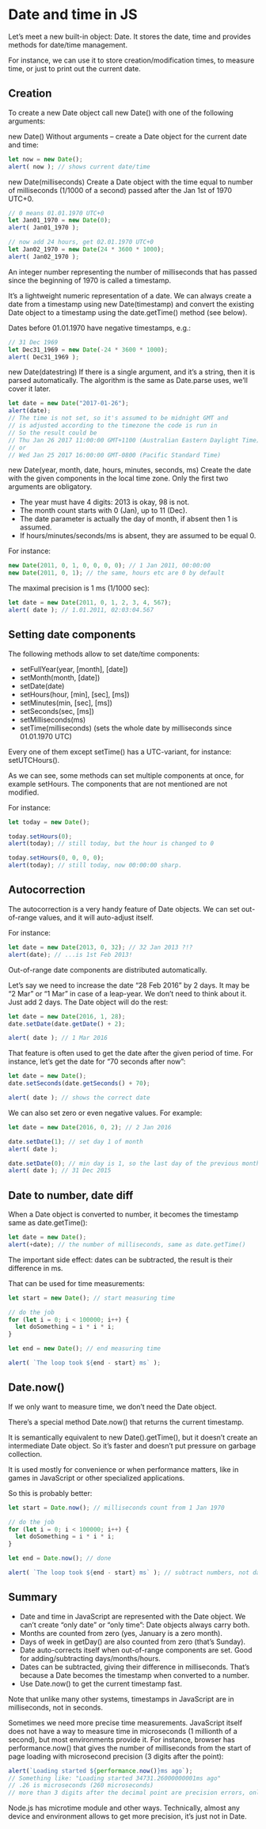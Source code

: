 # Date and time in JS
Let’s meet a new built-in object: Date. It stores the date, time and provides methods for date/time management.

For instance, we can use it to store creation/modification times, to measure time, or just to print out the current date.

## Creation

To create a new Date object call new Date() with one of the following arguments:

new Date()
Without arguments – create a Date object for the current date and time:

```javascript
let now = new Date();
alert( now ); // shows current date/time
```

new Date(milliseconds)
Create a Date object with the time equal to number of milliseconds (1/1000 of a second) passed after the Jan 1st of 1970 UTC+0.

```javascript
// 0 means 01.01.1970 UTC+0
let Jan01_1970 = new Date(0);
alert( Jan01_1970 );

// now add 24 hours, get 02.01.1970 UTC+0
let Jan02_1970 = new Date(24 * 3600 * 1000);
alert( Jan02_1970 );
```

An integer number representing the number of milliseconds that has passed since the beginning of 1970 is called a timestamp.

It’s a lightweight numeric representation of a date. We can always create a date from a timestamp using new Date(timestamp) and convert the existing Date object to a timestamp using the date.getTime() method (see below).

Dates before 01.01.1970 have negative timestamps, e.g.:

```javascript
// 31 Dec 1969
let Dec31_1969 = new Date(-24 * 3600 * 1000);
alert( Dec31_1969 );
```

new Date(datestring)
If there is a single argument, and it’s a string, then it is parsed automatically. The algorithm is the same as Date.parse uses, we’ll cover it later.

```javascript
let date = new Date("2017-01-26");
alert(date);
// The time is not set, so it's assumed to be midnight GMT and
// is adjusted according to the timezone the code is run in
// So the result could be
// Thu Jan 26 2017 11:00:00 GMT+1100 (Australian Eastern Daylight Time)
// or
// Wed Jan 25 2017 16:00:00 GMT-0800 (Pacific Standard Time)
```

new Date(year, month, date, hours, minutes, seconds, ms)
Create the date with the given components in the local time zone. Only the first two arguments are obligatory.

-   The year must have 4 digits: 2013 is okay, 98 is not.
-   The month count starts with 0 (Jan), up to 11 (Dec).
-   The date parameter is actually the day of month, if absent then 1 is assumed.
-   If hours/minutes/seconds/ms is absent, they are assumed to be equal 0.

For instance:

```javascript
new Date(2011, 0, 1, 0, 0, 0, 0); // 1 Jan 2011, 00:00:00
new Date(2011, 0, 1); // the same, hours etc are 0 by default
```

The maximal precision is 1 ms (1/1000 sec):

```javascript
let date = new Date(2011, 0, 1, 2, 3, 4, 567);
alert( date ); // 1.01.2011, 02:03:04.567
```

## Setting date components

The following methods allow to set date/time components:

-   setFullYear(year, [month], [date])
-   setMonth(month, [date])
-   setDate(date)
-   setHours(hour, [min], [sec], [ms])
-   setMinutes(min, [sec], [ms])
-   setSeconds(sec, [ms])
-   setMilliseconds(ms)
-   setTime(milliseconds) (sets the whole date by milliseconds since 01.01.1970 UTC)

Every one of them except setTime() has a UTC-variant, for instance: setUTCHours().

As we can see, some methods can set multiple components at once, for example setHours. The components that are not mentioned are not modified.

For instance:

```javascript
let today = new Date();

today.setHours(0);
alert(today); // still today, but the hour is changed to 0

today.setHours(0, 0, 0, 0);
alert(today); // still today, now 00:00:00 sharp.
```

## Autocorrection

The autocorrection is a very handy feature of Date objects. We can set out-of-range values, and it will auto-adjust itself.

For instance:

```javascript
let date = new Date(2013, 0, 32); // 32 Jan 2013 ?!?
alert(date); // ...is 1st Feb 2013!
```

Out-of-range date components are distributed automatically.

Let’s say we need to increase the date “28 Feb 2016” by 2 days. It may be “2 Mar” or “1 Mar” in case of a leap-year. We don’t need to think about it. Just add 2 days. The Date object will do the rest:

```javascript
let date = new Date(2016, 1, 28);
date.setDate(date.getDate() + 2);

alert( date ); // 1 Mar 2016
```

That feature is often used to get the date after the given period of time. For instance, let’s get the date for “70 seconds after now”:

```javascript
let date = new Date();
date.setSeconds(date.getSeconds() + 70);

alert( date ); // shows the correct date
```

We can also set zero or even negative values. For example:

```javascript
let date = new Date(2016, 0, 2); // 2 Jan 2016

date.setDate(1); // set day 1 of month
alert( date );

date.setDate(0); // min day is 1, so the last day of the previous month is assumed
alert( date ); // 31 Dec 2015
```

## Date to number, date diff

When a Date object is converted to number, it becomes the timestamp same as date.getTime():

```javascript
let date = new Date();
alert(+date); // the number of milliseconds, same as date.getTime()
```

The important side effect: dates can be subtracted, the result is their difference in ms.

That can be used for time measurements:

```javascript
let start = new Date(); // start measuring time

// do the job
for (let i = 0; i < 100000; i++) {
  let doSomething = i * i * i;
}

let end = new Date(); // end measuring time

alert( `The loop took ${end - start} ms` );
```

## Date.now()

If we only want to measure time, we don’t need the Date object.

There’s a special method Date.now() that returns the current timestamp.

It is semantically equivalent to new Date().getTime(), but it doesn’t create an intermediate Date object. So it’s faster and doesn’t put pressure on garbage collection.

It is used mostly for convenience or when performance matters, like in games in JavaScript or other specialized applications.

So this is probably better:

```javascript
let start = Date.now(); // milliseconds count from 1 Jan 1970

// do the job
for (let i = 0; i < 100000; i++) {
  let doSomething = i * i * i;
}

let end = Date.now(); // done

alert( `The loop took ${end - start} ms` ); // subtract numbers, not dates
```

## Summary

-   Date and time in JavaScript are represented with the Date object. We can’t create “only date” or “only time”: Date objects always carry both.
-   Months are counted from zero (yes, January is a zero month).
-   Days of week in getDay() are also counted from zero (that’s Sunday).
-   Date auto-corrects itself when out-of-range components are set. Good for adding/subtracting days/months/hours.
-   Dates can be subtracted, giving their difference in milliseconds. That’s because a Date becomes the timestamp when converted to a number.
-   Use Date.now() to get the current timestamp fast.

Note that unlike many other systems, timestamps in JavaScript are in milliseconds, not in seconds.

Sometimes we need more precise time measurements. JavaScript itself does not have a way to measure time in microseconds (1 millionth of a second), but most environments provide it. For instance, browser has performance.now() that gives the number of milliseconds from the start of page loading with microsecond precision (3 digits after the point):

```javascript
alert(`Loading started ${performance.now()}ms ago`);
// Something like: "Loading started 34731.26000000001ms ago"
// .26 is microseconds (260 microseconds)
// more than 3 digits after the decimal point are precision errors, only the first 3 are correct
```

Node.js has microtime module and other ways. Technically, almost any device and environment allows to get more precision, it’s just not in Date.
